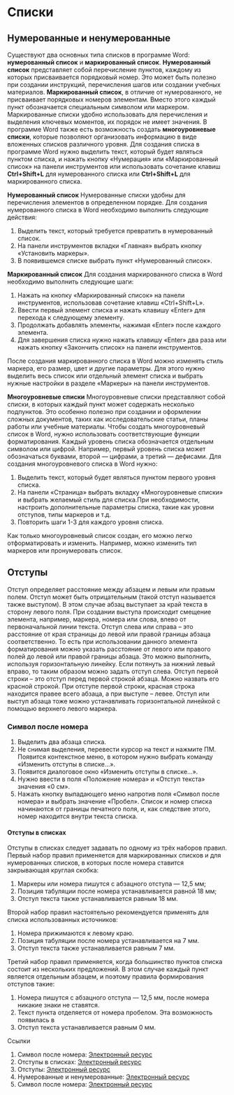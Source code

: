 # Списки
## Нумерованные и ненумерованные
Существуют два основных типа списков в программе Word: **нумерованный список** и
**маркированный список**.
**Нумерованный список** представляет собой перечисление пунктов, каждому из которых
присваивается порядковый номер. 
Это может быть полезно при создании инструкций, перечисления шагов или создании
учебных материалов.
**Маркированный список**, в отличие от нумерованного, не присваивает порядковых 
номеров элементам.
Вместо этого каждый пункт обозначается специальным символом или маркером.
Маркированные списки удобно использовать для перечисления и выделения ключевых
моментов, их порядок не имеет значения.
В программе Word также есть возможность создать **многоуровневые списки**, которые
позволяют организовать информацию в виде вложенных списков различного уровня.
Для создания списка в программе Word нужно выделить текст, который будет являться
пунктом списка, и нажать кнопку «Нумерация» или «Маркированный список» на панели
инструментов или использовать сочетание клавиш **Ctrl+Shift+L** для нумерованного
списка или **Ctrl+Shift+L** для маркированного списка.

**Нумерованный список**
Нумерованные списки удобны для перечисления элементов в определенном порядке.
Для создания нумерованного списка в Word необходимо выполнить следующие 
действия:
1. Выделить текст, который требуется превратить в нумерованный список.
2. На панели инструментов вкладки «Главная» выбрать кнопку «Установить 
    маркеры».
3. В появившемся списке выбрать пункт «Нумерованный список».

**Маркированный список**
Для создания маркированного списка в Word необходимо выполнить следующие шаги:
1. Нажать на кнопку «Маркированный список» на панели инструментов, 
    использовав сочетание клавиш «Ctrl+Shift+L».
2. Ввести первый элемент списка и нажать клавишу «Enter» для перехода к 
    следующему элементу.
3. Продолжать добавлять элементы, нажимая «Enter» после каждого элемента.
4. Для завершения списка нужно нажать клавишу «Enter» два раза или нажать 
    кнопку «Закончить список» на панели инструментов.

После создания маркированного списка в Word можно изменять стиль маркера, его 
размер, цвет и другие параметры. 
Для этого нужно выделить весь список или отдельный элемент списка и выбрать 
нужные настройки в разделе «Маркеры» на панели инструментов.

**Многоуровневые списки**
Многоуровневые списки представляют собой списки, в которых каждый пункт может 
содержать несколько подпунктов. 
Это особенно полезно при создании и оформлении сложных документов, таких как исследовательские статьи, планы работы или учебные материалы.
Чтобы создать многоуровневый список в Word, нужно использовать соответствующие 
функции форматирования. 
Каждый уровень списка обозначается отдельным символом или цифрой. Например, 
первый уровень списка может обозначаться буквами, второй — цифрами, а третий — 
дефисами.
Для создания многоуровневого списка в Word нужно:
1. Выделить текст, который будет являться пунктом первого уровня списка.
2. На панели «Страница» выбрать вкладку «Многоуровневые списки» и выбрать 
    желаемый стиль для списка.При необходимости, настроить дополнительные 
    параметры списка, такие как уровни отступов, типы маркеров и т.д.
3. Повторить шаги 1-3 для каждого уровня списка.

Как только многоуровневый список создан, его можно легко отформатировать и 
изменить. 
Например, можно изменить тип маркеров или пронумеровать список.
## Отступы
Отступ определяет расстояние между абзацем и левым или правым полем. 
Отступ может быть отрицательным (такой отступ называется также выступом).
В этом случае абзац выступает за край текста в сторону левого поля. 
При создании выступа происходит смещение элемента, например, маркера, номера 
или слова, влево от первоначальной линии текста.
Отступ слева или справа – это расстояние от края страницы до левой или правой 
границы абзаца соответственно. 
То есть при использовании данного элемента форматирования можно указать 
расстояние от левого или правого полей до левой или правой границы абзаца. 
Это можно выполнить, используя горизонтальную линейку. 
Если потянуть за нижний левый вправо, то таким образом можно задать отступ 
слева.
Отступ первой строки – это отступ перед первой строкой абзаца. 
Можно назвать его красной строкой. 
При отступе первой строки, красная строка находится правее всего абзаца, 
а при выступе – левее. 
Отступ или выступ абзаца тоже можно устанавливать горизонтальной линейкой 
с помощью верхнего левого маркера.
### Символ после номера 
1.	Выделить два абзаца списка.
2.	Не снимая выделения, перевести курсор на текст и нажмите ПМ. 
    Появится контекстное меню, в котором нужно выбрать команду «Изменить 
    отступы в списке…».
3.	Появится диалоговое окно «Изменить отступы в списке…».
4.	Нужно ввести в поля «Положение номера» и «Отступ текста» значения 
    «0 см».
5.	Нажать кнопку выпадающего меню напротив поля «Символ после номера» 
    и выбрать значение «Пробел».
Список и номер списка начинаются от границы печатного поля, и, как следствие 
этого, номер находится внутри текста списка. 

#### Отступы в списках
Отступы в списках следует задавать по одному из трёх наборов правил.
Первый набор правил применяется для маркированных списков и для нумерованных 
списков, в которых после номера ставится закрывающая круглая скобка:
1. Маркеры или номера пишутся с абзацного отступа — 12,5 мм;
2. Позиция табуляции после номера устанавливается равной 18 мм;
3. Отступ текста также устанавливается равным 18 мм.

Второй набор правил настоятельно рекомендуется применять для списка использованных источников: 
1. Номера прижимаются к левому краю.
2. Позиция табуляции после номера устанавливается на 7 мм.
3. Отступ текста также устанавливается равным 7 мм.

Третий набор правил применяется, когда большинство пунктов списка состоит 
из нескольких предложений. В этом случае каждый пункт является отдельным 
абзацем, и поэтому правила формирования отступов такие:
1. Номера пишутся с абзацного отступа — 12,5 мм, после номера никакие 
    знаки не ставятся.
2. Текст пункта отделяется от номера пробелом. Эта возможность появилась в
3. Отступ текста устанавливается равным 0 мм.

Ссылки
1. Символ после номера: [Электронный ресурс](https://uchet-jkh.ru/i/kakie-byvayut-spiski-v-word/)
2. Отступы в списках: [Электронный ресурс](http://ifn.kemsu.ru/edu_materials_ict/NIT1/word/management.htm)
3. Отступы: [Электронный ресурс](https://videouroki.net/video/39-formatirovanie-abzacev-stilevoe-formatirovanie.html)
4. Нумерованные и ненумерованные: [Электронный ресурс](https://studfile.net/preview/2591533/page:11/)
5. Символ после номера: [Электронный ресурс](https://prooffice24.ru/the-number-in-the-list/)